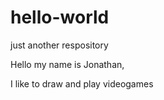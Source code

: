 # hello-world

just another respository

Hello my name is Jonathan,

I like to draw and play videogames
